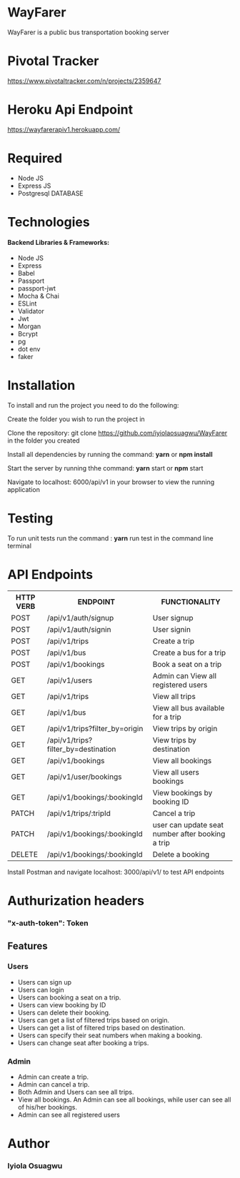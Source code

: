 # WayFarer

WayFarer is a public bus transportation booking server

# Pivotal Tracker

https://www.pivotaltracker.com/n/projects/2359647

# Heroku Api Endpoint

https://wayfarerapiv1.herokuapp.com/

# Required

- Node JS
- Express JS
- Postgresql DATABASE

# Technologies

#### Backend Libraries & Frameworks:

- Node JS
- Express
- Babel
- Passport
- passport-jwt
- Mocha & Chai
- ESLint
- Validator
- Jwt
- Morgan
- Bcrypt
- pg
- dot env
- faker

# Installation

To install and run the project you need to do the following:

Create the folder you wish to run the project in

Clone the repository: git clone https://github.com/iyiolaosuagwu/WayFarer in the folder you created

Install all dependencies by running the command: **yarn** or **npm install**

Start the server by running thhe command: **yarn** start or **npm** start

Navigate to localhost: 6000/api/v1 in your browser to view the running application

# Testing

To run unit tests run the command : **yarn** run test in the command line terminal

# API Endpoints

<table>
<tr><th>HTTP VERB</th><th>ENDPOINT</th><th>FUNCTIONALITY</th></tr>

<tr><td>POST</td> <td>/api/v1/auth/signup</td>  <td>User signup</td></tr>

<tr><td>POST</td> <td>/api/v1/auth/signin</td>  <td>User signin</td></tr>

<tr><td>POST</td> <td>/api/v1/trips</td>  <td>Create a trip</td></tr>

<tr><td>POST</td> <td>/api/v1/bus</td>  <td>Create a bus for a trip</td></tr>

<tr><td>POST</td> <td>/api/v1/bookings</td>  <td>Book a seat on a trip</td></tr>

<tr><td>GET</td> <td>/api/v1/users</td>  <td>Admin can View all registered users</td></tr>

<tr><td>GET</td> <td>/api/v1/trips</td>  <td>View all trips</td></tr>

<tr><td>GET</td> <td>/api/v1/bus</td>  <td>View all bus available for a trip</td></tr>

<tr><td>GET</td> <td>/api/v1/trips?filter_by=origin</td>  <td>View trips by origin</td></tr>

<tr><td>GET</td> <td>/api/v1/trips?filter_by=destination</td>  <td>View trips by destination</td></tr>

<tr><td>GET</td> <td>/api/v1/bookings</td>  <td>View all bookings</td></tr>

<tr><td>GET</td> <td>/api/v1/user/bookings</td>  <td>View all users bookings</td></tr>

<tr><td>GET</td> <td>/api/v1/bookings/:bookingId</td>  <td>View bookings by booking ID</td></tr>

<tr><td>PATCH</td> <td>/api/v1/trips/:tripId</td>  <td>Cancel a trip</td></tr>

<tr><td>PATCH</td> <td>/api/v1/bookings/:bookingId</td>  <td>user can update seat number after booking a trip</td></tr>

<tr><td>DELETE</td> <td>/api/v1/bookings/:bookingId</td>  <td>Delete a booking</td></tr>

</table>

Install Postman and navigate localhost: 3000/api/v1/ to test API endpoints

# Authurization headers
### "x-auth-token": Token

## Features

### Users

- Users can sign up
- Users can login
- Users can booking a seat on a trip.
- Users can view booking by ID
- Users can delete their booking.
- Users can get a list of filtered trips based on origin.
- Users can get a list of filtered trips based on destination.
- Users can specify their seat numbers when making a booking.
- Users can change seat after booking a trips.

### Admin

- Admin can create a trip.
- Admin can cancel a trip.
- Both Admin and Users can see all trips.
- View all bookings. An Admin can see all bookings, while user can see all of his/her bookings.
- Admin can see all registered users

# Author

### Iyiola Osuagwu
